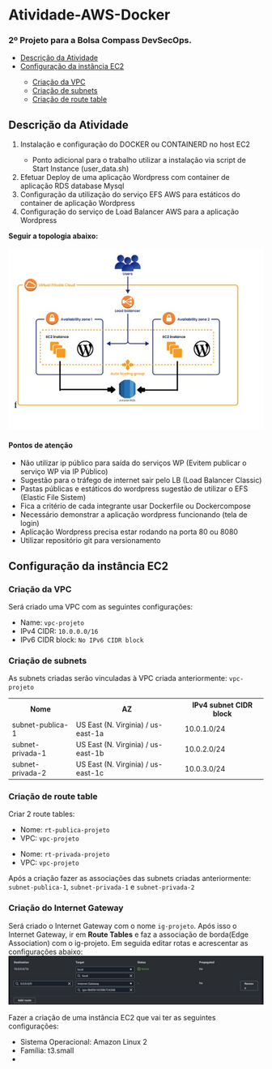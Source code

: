 # Atividade-AWS-Docker
<h3>2º Projeto para a Bolsa Compass DevSecOps.</h3>

<ul>
  <a href="https://github.com/Esvaber/Atividade-AWS-Docker?tab=readme-ov-file#descri%C3%A7%C3%A3o-da-atividade"><li>Descrição da Atividade</li></a>
    <a href="https://github.com/Esvaber/Atividade-AWS-Docker/tree/main?tab=readme-ov-file#configura%C3%A7%C3%A3o-da-inst%C3%A2ncia-ec2"><li>Configuração da instância EC2</li></a>
  <ul>
    <a href="https://github.com/Esvaber/Atividade-AWS-Docker/tree/main?tab=readme-ov-file#cria%C3%A7%C3%A3o-da-vpc"><li>Criação da VPC</li></a>
    <a href="https://github.com/Esvaber/Atividade-AWS-Docker/tree/main?tab=readme-ov-file#cria%C3%A7%C3%A3o-de-subnetss"><li>Criação de subnets</li></a>
    <a href="https://github.com/Esvaber/Atividade-AWS-Docker/tree/main?tab=readme-ov-file#cria%C3%A7%C3%A3o-de-route-table"><li>Criação de route table</li></a>
  </ul>
</ul>

## Descrição da Atividade
<ol>
  <li>Instalação e configuração do DOCKER ou CONTAINERD no host EC2</li>
  <ul>
    <li>Ponto adicional para o trabalho utilizar a instalação via script de Start Instance (user_data.sh)</li>
  </ul>
  <li>Efetuar Deploy de uma aplicação Wordpress com container de aplicação RDS database Mysql</li>
  <li>Configuração da utilização do serviço EFS AWS para estáticos do container de aplicação Wordpress</li>
  <li>Configuração do serviço de Load Balancer AWS para a aplicação Wordpress</li>
</ol>

<b>Seguir a topologia abaixo:</b>
<br></br>
<img src="https://github.com/Esvaber/Atividade-AWS-Docker/blob/main/Imagens/topologia.JPG">

<h4>Pontos de atenção</h4>
<ul>
  <li>Não utilizar ip público para saída do serviços WP (Evitem publicar o serviço WP via IP Público)</li>
  <li>Sugestão para o tráfego de internet sair pelo LB (Load Balancer Classic)</li>
  <li>Pastas públicas e estáticos do wordpress sugestão de utilizar o EFS (Elastic File Sistem)</li>
  <li>Fica a critério de cada integrante usar Dockerfile ou Dockercompose</li>
  <li>Necessário demonstrar a aplicação wordpress funcionando (tela de login)</li>
  <li>Aplicação Wordpress precisa estar rodando na porta 80 ou 8080</li>
  <li>Utilizar repositório git para versionamento</li>
</ul>

## Configuração da instância EC2

### Criação da VPC
Será criado uma VPC com as seguintes configurações:
<ul>
  <li>Name: <code>vpc-projeto</code></li>
  <li>IPv4 CIDR: <code>10.0.0.0/16</code></li>
  <li>IPv6 CIDR block: <code>No IPv6 CIDR block</code></li>
</ul>

### Criação de subnets
As subnets criadas serão vinculadas à VPC criada anteriormente: <code>vpc-projeto</code>
<table>
  <tr>
    <th>Nome</th>
    <th>AZ</th>
    <th>IPv4 subnet CIDR block</th>
  </tr>
  <tr>
    <td>subnet-publica-1</td>
    <td>US East (N. Virginia) / us-east-1a</td>
    <td>10.0.1.0/24</td>
  </tr>
  <tr>
    <td>subnet-privada-1</td>
    <td>US East (N. Virginia) / us-east-1b</td>
    <td>10.0.2.0/24</td>
  </tr>
  <tr>
    <td>subnet-privada-2</td>
    <td>US East (N. Virginia) / us-east-1c</td>
    <td>10.0.3.0/24</td>
  </tr>
</table>

### Criação de route table
Criar 2 route tables:
<ul>
  <li>Nome: <code>rt-publica-projeto</code></li>
  <li>VPC: <code>vpc-projeto</code></li>
</ul>
<ul>
  <li>Nome: <code>rt-privada-projeto</code></li>
  <li>VPC: <code>vpc-projeto</code></li>
</ul>

Após a criação fazer as associações das subnets criadas anteriormente: <code>subnet-publica-1</code>, <code>subnet-privada-1</code> e <code>subnet-privada-2</code>

### Criação do Internet Gateway
Será criado o Internet Gateway com o nome <code>ig-projeto</code>.
Após isso o Internet Gateway, ir em <b>Route Tables</b> e faz a associação de borda(Edge Association) com o ig-projeto.
Em seguida editar rotas e acrescentar as configurações abaixo:
<img src="https://github.com/Esvaber/Atividade-AWS-Docker/blob/main/Imagens/associa%C3%A7%C3%A3o_ig.JPG">









Fazer a criação de uma instância EC2 que vai ter as seguintes configurações:
<ul>
  <li>Sistema Operacional: Amazon Linux 2</li>
  <li>Família: t3.small</li>
  <li></li>
</ul>

